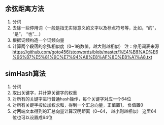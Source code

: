 ## 余弦距离方法
1. 分词
2. 去除一些停用词（一般是指无实际意义的文字以及标点符号等，比如，“的”， “是”， “也”....）
3. 根据词频构造一个词频向量
4. 计算两个段落的余弦相似度（0~1的数值，越大则越相似）
注：停用词表来源 https://github.com/goto456/stopwords/blob/master/%E4%B8%AD%E6%96%87%E5%81%9C%E7%94%A8%E8%AF%8D%E8%A1%A8.txt

## simHash算法
1. 分词
2. 取出关键字，并计算关键字的权重
3. 对所有的关键字进行普通hash操作，每个关键字对应一个64位
4. 对所有关键字按位加权求和，得到一个汇总向量，正值置1， 负值置0
5. 对两端文本得到的汇总向量计算汉明距离（0~64， 越小则越相似）
这里64位也可以设置成64位

